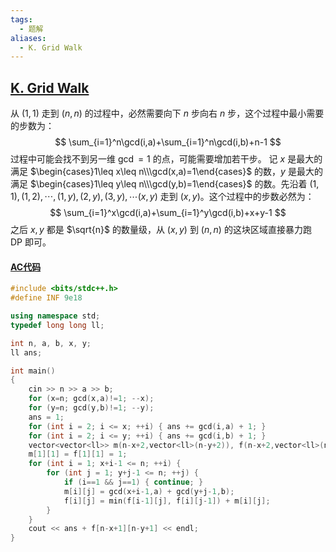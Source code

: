 ```yaml
---
tags:
  - 题解
aliases:
  - K. Grid Walk
---
```

## [K. Grid Walk](https://codeforces.com/contest/2038/problem/K)

从 $(1,1)$ 走到 $(n,n)$ 的过程中，必然需要向下 $n$ 步向右 $n$ 步，这个过程中最小需要的步数为：
$$
\sum_{i=1}^n\gcd(i,a)+\sum_{i=1}^n\gcd(i,b)+n-1
$$
过程中可能会找不到另一维 $\gcd=1$ 的点，可能需要增加若干步。
记 $x$ 是最大的满足 $\begin{cases}1\leq x\leq n\\\gcd(x,a)=1\end{cases}$ 的数，$y$ 是最大的满足 $\begin{cases}1\leq y\leq n\\\gcd(y,b)=1\end{cases}$ 的数。先沿着 $(1,1),(1,2),\cdots,(1,y),(2,y),(3,y),\cdots(x,y)$ 走到 $(x,y)$。这个过程中的步数必然为：
$$
\sum_{i=1}^x\gcd(i,a)+\sum_{i=1}^y\gcd(i,b)+x+y-1
$$
之后 $x,y$ 都是 $\sqrt{n}$ 的数量级，从 $(x,y)$ 到 $(n,n)$ 的这块区域直接暴力跑 DP 即可。

#### [AC代码](https://codeforces.com/contest/2038/submission/292199339)

```cpp
#include <bits/stdc++.h>
#define INF 9e18

using namespace std;
typedef long long ll;

int n, a, b, x, y;
ll ans;

int main()
{
    cin >> n >> a >> b;
    for (x=n; gcd(x,a)!=1; --x);
    for (y=n; gcd(y,b)!=1; --y);
    ans = 1;
    for (int i = 2; i <= x; ++i) { ans += gcd(i,a) + 1; }
    for (int i = 2; i <= y; ++i) { ans += gcd(i,b) + 1; }
    vector<vector<ll>> m(n-x+2,vector<ll>(n-y+2)), f(n-x+2,vector<ll>(n-y+2,INF));
    m[1][1] = f[1][1] = 1;
    for (int i = 1; x+i-1 <= n; ++i) {
        for (int j = 1; y+j-1 <= n; ++j) {
            if (i==1 && j==1) { continue; }
            m[i][j] = gcd(x+i-1,a) + gcd(y+j-1,b);
            f[i][j] = min(f[i-1][j], f[i][j-1]) + m[i][j];
        }
    }
    cout << ans + f[n-x+1][n-y+1] << endl;
}
```
